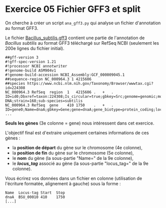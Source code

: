 # Exercice 05 Fichier GFF3 et split

On cherche à créer un script `ana_gff3.py` qui analyse un fichier d'annotation au format GFF3. 

Le fichier [Bacillus_subtilis.gff3](Bacillus_subtilis.gff3) contient une partie de l'annotation de *Bacillus subtilis* au format GFF3 téléchargé sur RefSeq NCBI (seulement les 200e lignes du fichier initial). 

```
##gff-version 3
#!gff-spec-version 1.21
#!processor NCBI annotwriter
#!genome-build ASM904v1
#!genome-build-accession NCBI_Assembly:GCF_000009045.1
##sequence-region NC_000964.3 1 4215606
##species https://www.ncbi.nlm.nih.gov/Taxonomy/Browser/wwwtax.cgi?id=224308
NC_000964.3	RefSeq	region	1	4215606	.	+	.	ID=id0;Dbxref=taxon:224308;Is_circular=true;gbkey=Src;genome=genomic;mol_type=genomic DNA;strain=168;sub-species=subtilis
NC_000964.3	RefSeq	gene	410	1750	.	+	.	ID=gene0;Name=dnaA;gbkey=Gene;gene=dnaA;gene_biotype=protein_coding;locus_tag=BSU_00010;old_locus_tag=BSU00010
...
```


**Seuls les gènes** (3e colonne = gene) nous intéressent dans cet exercice.

L'objectif final est d'extraire uniquement certaines informations de ces gènes :
 
* la **position de départ** du gène sur le chromosome (4e colonne),
* la **position de fin** du gène sur le chromosome (5e colonne),
* le **nom** du gène (la sous-partie "Name=" de la 9e colonne),
* le ***locus_tag*** associé au gène (la sous-partie "locus_tag=" de la 9e colonne).

Vous écrirez vos données dans un fichier en colonne (utilisation de l'écriture formatée, alignement à gauche) sous la forme :

```
Name  Locus-tag Start  Stop
dnaA  BSU_00010 410    1750
[...]
```
